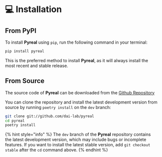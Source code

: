 # 💻 Installation

## From PyPI

To install **Pyreal** using `pip`, run the following command in your terminal:

```bash
pip install pyreal
```

This is the preferred method to install **Pyreal**, as it will always install the most recent and stable release.

## From Source

The source code of **Pyreal** can be downloaded from the [Github Repository](https://github.com/sibyl-dev/pyreal)

You can clone the repository and install the latest development version from source by running `poetry install` on the `dev` branch:

```bash
git clone git://github.com/dai-lab/pyreal
cd pyreal
poetry install
```

{% hint style="info" %}
The `dev` branch of the **Pyreal** repository contains the latest development version, which may include bugs or incomplete features. If you want to install the latest stable version, add `git checkout stable` after the `cd` command above.
{% endhint %}
